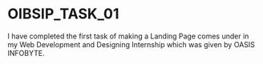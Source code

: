 # OIBSIP_TASK_01
I have completed the first task of making a Landing Page comes under in my Web Development  and Designing Internship which was given by OASIS INFOBYTE.
